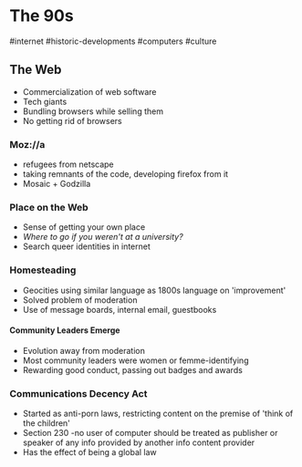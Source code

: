 
# The 90s

#internet #historic-developments #computers #culture 

## The Web

- Commercialization of web software
- Tech giants
- Bundling browsers while selling them
- No getting rid of browsers

### Moz://a

- refugees from netscape
- taking remnants of the code, developing firefox from it
- Mosaic + Godzilla

### Place on the Web

- Sense of getting your own place
- *Where to go if you weren't at a university?*
- Search queer identities in internet

### Homesteading

- Geocities using similar language as 1800s language on 'improvement'
- Solved problem of moderation
- Use of message boards, internal email, guestbooks

#### Community Leaders Emerge

- Evolution away from moderation
- Most community leaders were women or femme-identifying
- Rewarding good conduct, passing out badges and awards

### Communications Decency Act 

- Started as anti-porn laws, restricting content on the premise of 'think of the children'
- Section 230 -no user of computer should be treated as publisher or speaker of any info provided by another info content provider
- Has the effect of being a global law




